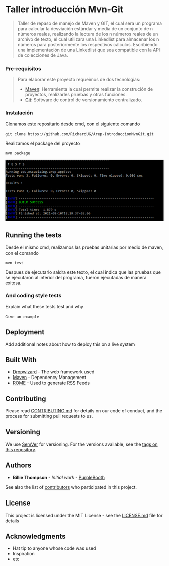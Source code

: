 # Taller introducción Mvn-Git

>Taller de repaso de manejo de Maven y GIT, el cual sera un programa para calcular la desviación estándar y media de un conjunto de n números reales, realizando la lectura de los n números reales de un archivo de texto, el cual utilizara una Linkedlist para almacenar los n números para posteriormente los respectivos cálculos. Escribiendo una implementación de una Linkedlist que sea compatible con la API de colecciones de Java.

### Pre-requisitos

> Para  elaborar este proyecto requeimos de dos tecnologias:
> * [Maven](https://es.wikipedia.org/wiki/Maven): Herramienta la cual permite realizar la construción de proyectos, realizarles pruebas y otras funciones.
> * [Git](https://es.wikipedia.org/wiki/Git): Software de control de versionamiento centralizado.


### Instalación

Clonamos este repositario desde cmd, con el siguiente comando

```
git clone https://github.com/RichardUG/Arep-IntroduccionMvnGit.git
```

Realizamos el package del proyecto

```
mvn package
```
![img](img/testpackage.PNG)

## Running the tests

Desde el mismo cmd, realizamos las pruebas unitarias por medio de maven, con el comando

```
mvn test
```
Despues de ejecutarlo saldra este texto, el cual indica que las pruebas que se ejecutaron al interior del programa, fueron ejecutadas de manera exitosa.


### And coding style tests

Explain what these tests test and why

```
Give an example
```

## Deployment

Add additional notes about how to deploy this on a live system

## Built With

* [Dropwizard](http://www.dropwizard.io/1.0.2/docs/) - The web framework used
* [Maven](https://maven.apache.org/) - Dependency Management
* [ROME](https://rometools.github.io/rome/) - Used to generate RSS Feeds

## Contributing

Please read [CONTRIBUTING.md](https://gist.github.com/PurpleBooth/b24679402957c63ec426) for details on our code of conduct, and the process for submitting pull requests to us.

## Versioning

We use [SemVer](http://semver.org/) for versioning. For the versions available, see the [tags on this repository](https://github.com/your/project/tags). 

## Authors

* **Billie Thompson** - *Initial work* - [PurpleBooth](https://github.com/PurpleBooth)

See also the list of [contributors](https://github.com/your/project/contributors) who participated in this project.

## License

This project is licensed under the MIT License - see the [LICENSE.md](LICENSE.md) file for details

## Acknowledgments

* Hat tip to anyone whose code was used
* Inspiration
* etc
